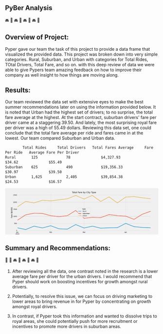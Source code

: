  ## PyBer Analysis ## 
:oncoming_automobile: :red_car: :oncoming_automobile: :red_car: :oncoming_automobile: :red_car: :oncoming_automobile: :red_car:

## Overview of Project:

Pyper gave our team the task of this project to provide a data frame that visualized the provided data. This project was broken down into very simple categories. Rural, Suburban, and Urban with categories for Total Rides, TOtal Drivers, Total Fare, and so on. with this deep review of data we were able to give Pypers team amazing feedback on how to improve their company as well insight to how things are moving along. 

## Results: 



Our team reviewed the data set with extensive eyes to make the best summer recommendations later on using the information provided below. It is noted that Urban had the highest set of drivers; to no surprise, the total fare average at the highest. At the start contract, suburban drivers' fare per driver came at a staggering 39.50. And lately, the most surprising royal fare per driver was a high of 55.49 dollars. Reviewing this data set, one could conclude that the total fare average per ride and fares came in at the lowest. Our team compared Suburban and Urban data. 

```
        Total Rides	    Total Drivers	Total Fares	Average     Fare Per Ride	Average Fare Per Driver
Rural	    125	            78	            $4,327.93	            $34.62              $55.49
Suburban	625	            490	            $19,356.33	            $30.97	            $39.50
Urban	    1,625	        2,405	        $39,854.38	            $24.53	            $16.57
```

![Line Graph](https://github.com/Ev9784/PyBer-Analysis/blob/main/PyBer_fare_summary.png?raw=true)

 ## Summary and Recommendations:
 :red_car: :blue_car: :oncoming_automobile: :red_car: :oncoming_automobile: :red_car: :oncoming_automobile: :red_car:

1. After reviewing all the data, one contrast noted in the research is a lower average fare per driver for the urban drivers. I  would recommend that Pyper should work on boosting incentives for growth amongst rural drivers.

2. Potentially, to resolve this issue, we can focus on driving marketing to lower areas to bring revenue in for Pyper by concentrating on growth amongst royal drivers.

3. In contrast, if Pyper took this information and wanted to dissolve trips to royal areas, she could potentially push for more recruitment or incentives to promote more drivers in suburban areas. 
